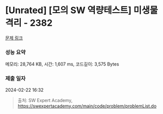 # [Unrated] [모의 SW 역량테스트] 미생물 격리 - 2382 

[문제 링크](https://swexpertacademy.com/main/code/problem/problemDetail.do?contestProbId=AV597vbqAH0DFAVl) 

### 성능 요약

메모리: 28,764 KB, 시간: 1,607 ms, 코드길이: 3,575 Bytes

### 제출 일자

2024-02-22 16:32



> 출처: SW Expert Academy, https://swexpertacademy.com/main/code/problem/problemList.do